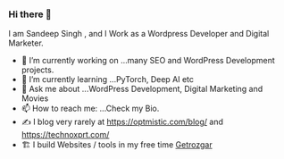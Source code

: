 ### Hi there 👋

I am Sandeep Singh , and I Work as a Wordpress Developer and Digital Marketer.

- 🔭 I’m currently working on ...many SEO and WordPress Development projects.
- 🌱 I’m currently learning ...PyTorch, Deep AI etc
- 💬 Ask me about ...WordPress Development, Digital Marketing and Movies
- 📫 How to reach me: ...Check my Bio.
- ✍️ I blog very rarely at https://optmistic.com/blog/ and https://technoxprt.com/
- 🏗️ I build Websites / tools in my free time
   [Getrozgar](www.getrozgar.com)




